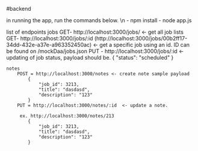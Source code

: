 #backend


in running the app, run the commands below. \n
     - npm install
     - node app.js


list of endpoints
    jobs
        GET- http://localhost:3000/jobs/ <- get all job lists
        GET- http://localhost:3000/jobs/:id (http://localhost:3000/jobs/00b2ff17-34dd-432e-a37e-a963352450ac) <- get a specific job using an id. ID can be found on /mockDaa/jobs.json
        PUT - http://localhost:3000/jobs/:id <- updating of job status, payload should be.
            {
                "status": "scheduled"
            }

    notes
        POST = http://localhost:3000/notes <- create note sample payload
            {
                "job_id": 3213,
                "title": "dasdasd",
                "description": "123"
            }
        PUT = http://localhost:3000/notes/:id  <- update a note.
        
         ex. http://localhost:3000/notes/213
            {
                "job_id": 3213,
                "title": "dasdasd",
                "description": "123"
            }
            